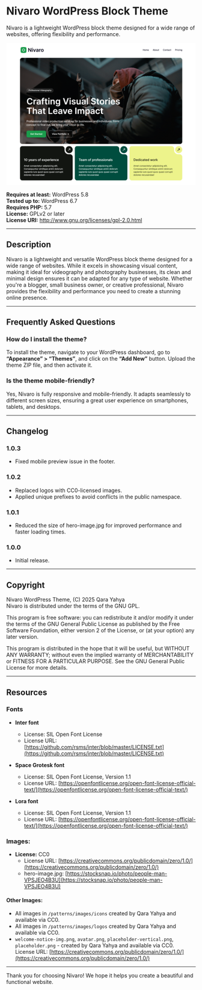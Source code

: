 # Nivaro WordPress Block Theme

Nivaro is a lightweight WordPress block theme designed for a wide range of websites, offering flexibility and performance.

![Nivaro WordPress Block Theme](screenshot.png)

**Requires at least:** WordPress 5.8  
**Tested up to:** WordPress 6.7  
**Requires PHP:** 5.7  
**License:** GPLv2 or later  
**License URI:** http://www.gnu.org/licenses/gpl-2.0.html  

---

## Description

Nivaro is a lightweight and versatile WordPress block theme designed for a wide range of websites. While it excels in showcasing visual content, making it ideal for videography and photography businesses, its clean and minimal design ensures it can be adapted for any type of website. Whether you're a blogger, small business owner, or creative professional, Nivaro provides the flexibility and performance you need to create a stunning online presence.

---

## Frequently Asked Questions

### How do I install the theme?  
To install the theme, navigate to your WordPress dashboard, go to **“Appearance” > “Themes”**, and click on the **“Add New”** button. Upload the theme ZIP file, and then activate it.

### Is the theme mobile-friendly?  
Yes, Nivaro is fully responsive and mobile-friendly. It adapts seamlessly to different screen sizes, ensuring a great user experience on smartphones, tablets, and desktops.

---

## Changelog

### 1.0.3
* Fixed mobile preview issue in the footer.

### 1.0.2
* Replaced logos with CC0-licensed images.
* Applied unique prefixes to avoid conflicts in the public namespace.

### 1.0.1
* Reduced the size of hero-image.jpg for improved performance and faster loading times.

### 1.0.0
* Initial release.

---

## Copyright

Nivaro WordPress Theme, (C) 2025 Qara Yahya  
Nivaro is distributed under the terms of the GNU GPL.

This program is free software: you can redistribute it and/or modify it under the terms of the GNU General Public License as published by the Free Software Foundation, either version 2 of the License, or (at your option) any later version.

This program is distributed in the hope that it will be useful, but WITHOUT ANY WARRANTY; without even the implied warranty of MERCHANTABILITY or FITNESS FOR A PARTICULAR PURPOSE. See the GNU General Public License for more details.

---

## Resources

### Fonts

- **Inter font**  
  - License: SIL Open Font License  
  - License URL: [https://github.com/rsms/inter/blob/master/LICENSE.txt](https://github.com/rsms/inter/blob/master/LICENSE.txt)  

- **Space Grotesk font**  
  - License: SIL Open Font License, Version 1.1  
  - License URL: [https://openfontlicense.org/open-font-license-official-text/](https://openfontlicense.org/open-font-license-official-text/)  

- **Lora font**  
  - License: SIL Open Font License, Version 1.1  
  - License URL: [https://openfontlicense.org/open-font-license-official-text/](https://openfontlicense.org/open-font-license-official-text/)  


### Images:
- **License:** CC0  
  - License URL: [https://creativecommons.org/publicdomain/zero/1.0/](https://creativecommons.org/publicdomain/zero/1.0/)  
  - hero-image.jpg: [https://stocksnap.io/photo/people-man-VPSJEO4B3U](https://stocksnap.io/photo/people-man-VPSJEO4B3U)  

#### Other Images:
- All images in `/patterns/images/icons` created by Qara Yahya and available via CC0.  
- All images in `/patterns/images/logos` created by Qara Yahya and available via CC0.  
-  `welcome-notice-img.png`, `avatar.png`, `placeholder-vertical.png`, `placeholder.png` - created by Qara Yahya and available via CC0.  
License URL: [https://creativecommons.org/publicdomain/zero/1.0/](https://creativecommons.org/publicdomain/zero/1.0/)  

---

Thank you for choosing Nivaro! We hope it helps you create a beautiful and functional website.